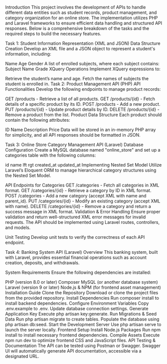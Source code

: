 Introduction
This project involves the development of APIs to handle different data entities such as student records, product management, and category organization for an online store. The implementation utilizes PHP and Laravel frameworks to ensure efficient data handling and structured API responses. Below is a comprehensive breakdown of the tasks and the required steps to build the necessary features.

Task 1: Student Information Representation (XML and JSON)
Data Structure Creation
Develop an XML file and a JSON object to represent a student's information, including:

Name
Age
Gender
A list of enrolled subjects, where each subject contains:
Subject Name
Grade
XQuery Operations
Implement XQuery expressions to:

Retrieve the student’s name and age.
Fetch the names of subjects the student is enrolled in.
Task 2: Product Management API (PHP)
API Functionalities
Develop the following endpoints to manage product records:

GET /products - Retrieve a list of all products.
GET /products/{id} - Fetch details of a specific product by its ID.
POST /products - Add a new product.
PUT /products/{id} - Update product details by ID.
DELETE /products/{id} - Remove a product from the list.
Product Data Structure
Each product should contain the following attributes:

ID
Name
Description
Price
Data will be stored in an in-memory PHP array for simplicity, and all API responses should be formatted in JSON.

Task 3: Online Store Category Management API (Laravel)
Database Configuration
Create a MySQL database named "online_store" and set up a categories table with the following columns:

id
name
lft
rgt
created_at
updated_at
Implementing Nested Set Model
Utilize Laravel’s Eloquent ORM to manage hierarchical category structures using the Nested Set Model.

API Endpoints for Categories
GET /categories - Fetch all categories in XML format.
GET /categories/{id} - Retrieve a category by ID in XML format.
POST /categories - Add a new category (accept XML with name and parent_id).
PUT /categories/{id} - Modify an existing category (accept XML with name).
DELETE /categories/{id} - Remove a category and return a success message in XML format.
Validation & Error Handling
Ensure proper validation and return well-structured XML error messages for invalid requests. The API should be implemented using Laravel routes, controllers, and models.

Unit Testing
Develop unit tests to verify the correctness of each API endpoint.

Task 4: Banking System API (Laravel)
Overview
This banking system, built with Laravel, provides essential financial operations such as account creation, deposits, and withdrawals.

System Requirements
Ensure the following dependencies are installed:

PHP (version 8.0 or later)
Composer
MySQL (or another database system)
Laravel (version 9 or later)
Node.js & NPM (for frontend asset management)
Installation Guide
Clone the Repository
Download or clone the project files from the provided repository.
Install Dependencies
Run composer install to install backend dependencies.
Configure Environment Variables
Copy .env.example to .env.
Update database connection settings.
Generate Application Key
Execute php artisan key:generate.
Run Migrations & Seed Data
Run php artisan migrate to create tables.
Populate the database using php artisan db:seed.
Start the Development Server
Use php artisan serve to launch the server locally.
Frontend Setup
Install Node.js Packages
Run npm install to install necessary frontend dependencies.
Compile Assets
Execute npm run dev to optimize frontend CSS and JavaScript files.
API Testing & Documentation
The API can be tested using Postman or Swagger.
Swagger UI will automatically generate API documentation, accessible via a designated URL.
